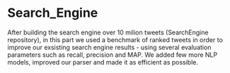 # Search_Engine
After building the search engine over 10 milion tweets (SearchEngine repository), in this part we used a benchmark of ranked tweets in order to improve our exsisting search engine results - using several evaluation parameters such as recall, precision and MAP. We added few more NLP models, improved our parser and made it as efficient as possible.
